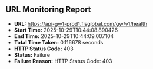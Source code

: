 ## URL Monitoring Report

- **URL:** https://api-gw1-prod1.fisglobal.com/gw/v1/health
- **Start Time:** 2025-10-29T10:44:08.890426
- **End Time:** 2025-10-29T10:44:09.007104
- **Total Time Taken:** 0.116678 seconds
- **HTTP Status Code:** 403
- **Status:** Failure
- **Failure Reason:** HTTP Status Code: 403
